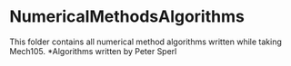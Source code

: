 # NumericalMethodsAlgorithms
This folder contains all numerical method algorithms written while taking Mech105.
*Algorithms written by Peter Sperl
